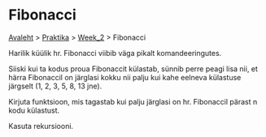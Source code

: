 # Fibonacci
[Avaleht](../../../README.md) > [Praktika](../../README.md) > [Week_2](../README.md) > Fibonacci

Harilik küülik hr. Fibonacci viibib väga pikalt komandeeringutes.  

Siiski kui ta kodus proua Fibonaccit külastab, sünnib perre peagi lisa nii, 
et härra Fibonaccil on järglasi kokku nii palju kui kahe eelneva külastuse järgselt (1, 2, 3, 5, 8, 13 jne).  

Kirjuta funktsioon, mis tagastab kui palju järglasi on hr. Fibonaccil pärast n kodu külastust.  

Kasuta rekursiooni.
